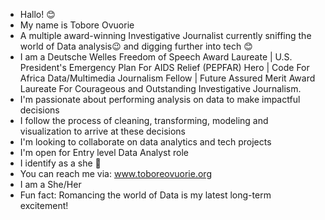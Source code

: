 - Hallo! 😊
- My name is Tobore Ovuorie
- A multiple award-winning Investigative Journalist currently sniffing the world of Data analysis😉 and digging further into tech 😊
- I am a Deutsche Welles Freedom of Speech Award Laureate  |  U.S. President's Emergency Plan For AIDS Relief (PEPFAR) Hero | Code For Africa Data/Multimedia Journalism Fellow | Future Assured Merit Award Laureate For Courageous and Outstanding Investigative Journalism. 
- I'm passionate about performing analysis on data to make impactful decisions
- I follow the process of cleaning, transforming, modeling and visualization to arrive at these decisions
- I'm looking to collaborate on data analytics and tech projects
- I'm open for Entry level Data Analyst role
- I identify as a she 👩
- You can reach me via: www.toboreovuorie.org
- I am a She/Her
- Fun fact: Romancing the world of Data is my latest long-term excitement!
<!---
ToboreOvuorie/ToboreOvuorie is a ✨ special ✨ repository because its `README.md` (this file) appears on your GitHub profile.
You can click the Preview link to take a look at your changes.
--->
